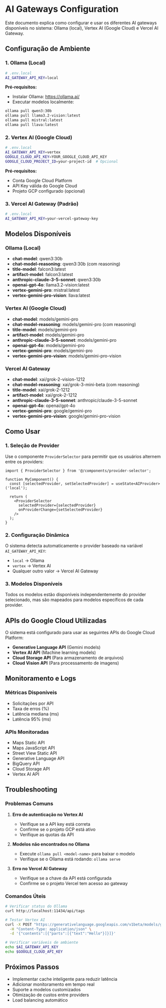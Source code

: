 # AI Gateways Configuration

Este documento explica como configurar e usar os diferentes AI gateways disponíveis no sistema: Ollama (local), Vertex AI (Google Cloud) e Vercel AI Gateway.

## Configuração de Ambiente

### 1. Ollama (Local)

```bash
# .env.local
AI_GATEWAY_API_KEY=local
```

**Pré-requisitos:**

- Instalar Ollama: <https://ollama.ai/>
- Executar modelos localmente:

```bash
ollama pull qwen3:30b
ollama pull llama3.2-vision:latest
ollama pull mistral:latest
ollama pull llava:latest
```

### 2. Vertex AI (Google Cloud)

```bash
# .env.local
AI_GATEWAY_API_KEY=vertex
GOOGLE_CLOUD_API_KEY=YOUR_GOOGLE_CLOUD_API_KEY
GOOGLE_CLOUD_PROJECT_ID=your-project-id  # Opcional
```

**Pré-requisitos:**

- Conta Google Cloud Platform
- API Key válida do Google Cloud
- Projeto GCP configurado (opcional)

### 3. Vercel AI Gateway (Padrão)

```bash
# .env.local
AI_GATEWAY_API_KEY=your-vercel-gateway-key
```

## Modelos Disponíveis

### Ollama (Local)

- **chat-model**: qwen3:30b
- **chat-model-reasoning**: qwen3:30b (com reasoning)
- **title-model**: falcon3:latest
- **artifact-model**: falcon3:latest
- **anthropic-claude-3-5-sonnet**: qwen3:30b
- **openai-gpt-4o**: llama3.2-vision:latest
- **vertex-gemini-pro**: mistral:latest
- **vertex-gemini-pro-vision**: llava:latest

### Vertex AI (Google Cloud)

- **chat-model**: models/gemini-pro
- **chat-model-reasoning**: models/gemini-pro (com reasoning)
- **title-model**: models/gemini-pro
- **artifact-model**: models/gemini-pro
- **anthropic-claude-3-5-sonnet**: models/gemini-pro
- **openai-gpt-4o**: models/gemini-pro
- **vertex-gemini-pro**: models/gemini-pro
- **vertex-gemini-pro-vision**: models/gemini-pro-vision

### Vercel AI Gateway

- **chat-model**: xai/grok-2-vision-1212
- **chat-model-reasoning**: xai/grok-3-mini-beta (com reasoning)
- **title-model**: xai/grok-2-1212
- **artifact-model**: xai/grok-2-1212
- **anthropic-claude-3-5-sonnet**: anthropic/claude-3-5-sonnet
- **openai-gpt-4o**: openai/gpt-4o
- **vertex-gemini-pro**: google/gemini-pro
- **vertex-gemini-pro-vision**: google/gemini-pro-vision

## Como Usar

### 1. Seleção de Provider

Use o componente `ProviderSelector` para permitir que os usuários alternem entre os providers:

```tsx
import { ProviderSelector } from '@/components/provider-selector';

function MyComponent() {
  const [selectedProvider, setSelectedProvider] = useState<AIProvider>('local');

  return (
    <ProviderSelector
      selectedProvider={selectedProvider}
      onProviderChange={setSelectedProvider}
    />
  );
}
```

### 2. Configuração Dinâmica

O sistema detecta automaticamente o provider baseado na variável `AI_GATEWAY_API_KEY`:

- `local` → Ollama
- `vertex` → Vertex AI
- Qualquer outro valor → Vercel AI Gateway

### 3. Modelos Disponíveis

Todos os modelos estão disponíveis independentemente do provider selecionado, mas são mapeados para modelos específicos de cada provider.

## APIs do Google Cloud Utilizadas

O sistema está configurado para usar as seguintes APIs do Google Cloud Platform:

- **Generative Language API** (Gemini models)
- **Vertex AI API** (Machine learning models)
- **Cloud Storage API** (Para armazenamento de arquivos)
- **Cloud Vision API** (Para processamento de imagens)

## Monitoramento e Logs

### Métricas Disponíveis

- Solicitações por API
- Taxa de erros (%)
- Latência mediana (ms)
- Latência 95% (ms)

### APIs Monitoradas

- Maps Static API
- Maps JavaScript API
- Street View Static API
- Generative Language API
- BigQuery API
- Cloud Storage API
- Vertex AI API

## Troubleshooting

### Problemas Comuns

1. **Erro de autenticação no Vertex AI**
   - Verifique se a API key está correta
   - Confirme se o projeto GCP está ativo
   - Verifique as quotas da API

2. **Modelos não encontrados no Ollama**
   - Execute `ollama pull <model-name>` para baixar o modelo
   - Verifique se o Ollama está rodando: `ollama serve`

3. **Erro no Vercel AI Gateway**
   - Verifique se a chave da API está configurada
   - Confirme se o projeto Vercel tem acesso ao gateway

### Comandos Úteis

```bash
# Verificar status do Ollama
curl http://localhost:11434/api/tags

# Testar Vertex AI
curl -X POST "https://generativelanguage.googleapis.com/v1beta/models/gemini-pro:generateContent?key=YOUR_API_KEY" \
  -H "Content-Type: application/json" \
  -d '{"contents":[{"parts":[{"text":"Hello"}]}]}'

# Verificar variáveis de ambiente
echo $AI_GATEWAY_API_KEY
echo $GOOGLE_CLOUD_API_KEY
```

## Próximos Passos

- Implementar cache inteligente para reduzir latência
- Adicionar monitoramento em tempo real
- Suporte a modelos customizados
- Otimização de custos entre providers
- Load balancing automático
